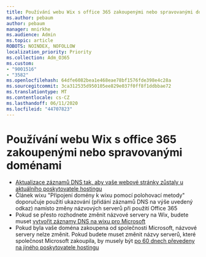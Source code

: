 ```yaml
---
title: Používání webu Wix s office 365 zakoupenými nebo spravovanými doménami
ms.author: pebaum
author: pebaum
manager: mnirkhe
ms.audience: Admin
ms.topic: article
ROBOTS: NOINDEX, NOFOLLOW
localization_priority: Priority
ms.collection: Adm_O365
ms.custom:
- "9001516"
- "3582"
ms.openlocfilehash: 64dfe6082bea1e468eae78bf1576fde398e4c28a
ms.sourcegitcommit: 3ca312535d950105ee829e037f0ff8f1ddbbae72
ms.translationtype: MT
ms.contentlocale: cs-CZ
ms.lasthandoff: 06/11/2020
ms.locfileid: "44707823"
---
```

# <a name="using-wix-website-with-office-365-purchased-or-managed-domains"></a>Používání webu Wix s office 365 zakoupenými nebo spravovanými doménami

- [Aktualizace záznamů DNS tak, aby vaše webové stránky zůstaly u aktuálního poskytovatele hostingu](https://docs.microsoft.com/microsoft-365/admin/dns/update-dns-records-to-retain-current-hosting-provider)
- Článek wixu "Připojení domény k wixu pomocí polohovací metody" doporučuje použití ukazování (přidání záznamů DNS na výše uvedený odkaz) namísto změny názvových serverů při použití Office 365
- Pokud se přesto rozhodnete změnit názvové servery na Wix, budete muset [vytvořit záznamy DNS na wixu pro Microsoft](https://docs.microsoft.com/microsoft-365/admin/dns/create-dns-records-at-wix?view=o365-worldwide)
- Pokud byla vaše doména zakoupena od společnosti Microsoft, názvové servery nelze změnit. Pokud budete muset změnit názvy serverů, které společnost Microsoft zakoupila, by musely být [po 60 dnech převedeny na jiného poskytovatele hostingu](https://docs.microsoft.com/microsoft-365/admin/setup/domains-faq#can-i-transfer-a-domain-i-purchased-from-microsoft-to-another-provider)